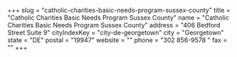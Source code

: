 +++
slug = "catholic-charities-basic-needs-program-sussex-county"
title = "Catholic Charities Basic Needs Program Sussex County"
name = "Catholic Charities Basic Needs Program Sussex County"
address = "406 Bedford Street Suite 9"
cityIndexKey = "city-de-georgetown"
city = "Georgetown"
state = "DE"
postal = "19947"
website = ""
phone = "302 856-9578 "
fax = ""
+++
